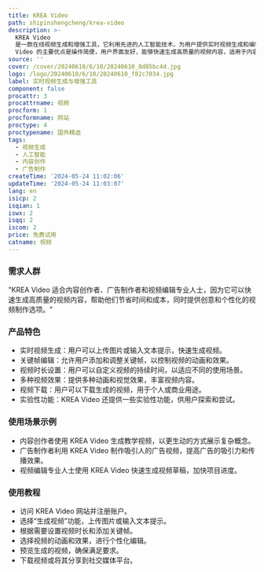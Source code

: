 ```yaml
---
title: KREA Video
path: shipinshengcheng/krea-video
description: >-
  KREA Video
  是一款在线视频生成和增强工具，它利用先进的人工智能技术，为用户提供实时视频生成和编辑功能。它允许用户上传图片或文本提示，生成具有动画效果的视频，并且可以调整视频的时长和关键帧。KREA
  Video 的主要优点是操作简便，用户界面友好，能够快速生成高质量的视频内容，适用于内容创作者、广告制作者和视频编辑专业人士。
source: ''
cover: /cover/20240610/6/10/20240610_8d85bc4d.jpg
logo: /logo/20240610/6/10/20240610_f82c7034.jpg
label: 实时视频生成与增强工具
component: false
procattr: 3
procattrname: 视频
procform: 1
procformname: 网站
proctype: 4
proctypename: 国外精选
tags:
  - 视频生成
  - 人工智能
  - 内容创作
  - 广告制作
createTime: '2024-05-24 11:02:06'
updateTime: '2024-05-24 11:03:07'
lang: en
isicp: 2
isqian: 1
iswx: 2
isqq: 2
iscom: 2
price: 免费试用
catname: 视频
---
```




### 需求人群
"KREA Video 适合内容创作者、广告制作者和视频编辑专业人士，因为它可以快速生成高质量的视频内容，帮助他们节省时间和成本，同时提供创意和个性化的视频制作选项。"

### 产品特色
* 实时视频生成：用户可以上传图片或输入文本提示，快速生成视频。
* 关键帧编辑：允许用户添加和调整关键帧，以控制视频的动画和效果。
* 视频时长设置：用户可以自定义视频的持续时间，以适应不同的使用场景。
* 多种视频效果：提供多种动画和视觉效果，丰富视频内容。
* 视频下载：用户可以下载生成的视频，用于个人或商业用途。
* 实验性功能：KREA Video 还提供一些实验性功能，供用户探索和尝试。

### 使用场景示例
* 内容创作者使用 KREA Video 生成教学视频，以更生动的方式展示复杂概念。
* 广告制作者利用 KREA Video 制作吸引人的广告视频，提高广告的吸引力和传播效果。
* 视频编辑专业人士使用 KREA Video 快速生成视频草稿，加快项目进度。

### 使用教程
* 访问 KREA Video 网站并注册账户。
* 选择“生成视频”功能，上传图片或输入文本提示。
* 根据需要设置视频时长和添加关键帧。
* 选择视频的动画和效果，进行个性化编辑。
* 预览生成的视频，确保满足要求。
* 下载视频或将其分享到社交媒体平台。

  
